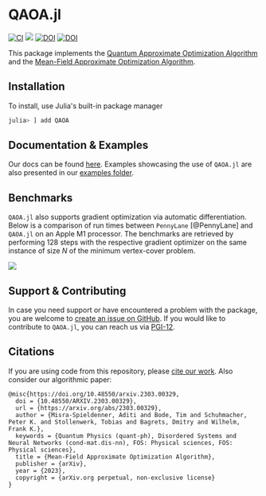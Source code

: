 # QAOA.jl

[![CI](https://github.com/FZJ-PGI-12/QAOA.jl/workflows/CI/badge.svg)](https://github.com/FZJ-PGI-12/QAOA.jl/actions?query=workflow%3ACI)
[![](https://img.shields.io/badge/docs-dev-blue.svg)](https://fzj-pgi-12.github.io/QAOA.jl/dev/)
[![DOI](https://joss.theoj.org/papers/10.21105/joss.05364/status.svg)](https://doi.org/10.21105/joss.05364)
[![DOI](https://zenodo.org/badge/DOI/10.5281/zenodo.8086188.svg)](https://doi.org/10.5281/zenodo.8086188)

This package implements the [Quantum Approximate Optimization Algorithm](https://arxiv.org/abs/1411.4028) and the [Mean-Field Approximate Optimization Algorithm](https://arxiv.org/abs/2303.00329).

## Installation

To install, use Julia's built-in package manager

```julia
julia> ] add QAOA
```

## Documentation & Examples

Our docs can be found [here](https://fzj-pgi-12.github.io/QAOA.jl/dev/). Examples showcasing the use of `QAOA.jl` are also presented in our [examples folder](https://github.com/FZJ-PGI-12/QAOA.jl/tree/master/notebooks).

## Benchmarks

`QAOA.jl` also supports gradient optimization via automatic differentiation. Below is a comparison of run times between `PennyLane` [@PennyLane] and `QAOA.jl` on an Apple M1 processor. The benchmarks are retrieved by performing 128 steps with the respective gradient optimizer on the same instance of size $N$ of the minimum vertex-cover problem.

<img src="https://raw.githubusercontent.com/FZJ-PGI-12/QAOA.jl/master/assets/benchmarks.png" align="middle"/>


## Support & Contributing

In case you need support or have encountered a problem with the package, you are welcome to [create an issue on GitHub](https://github.com/FZJ-PGI-12/QAOA.jl/issues). If you would like to contribute to `QAOA.jl`, you can reach us via [PGI-12](https://www.fz-juelich.de/en/pgi/pgi-12).


## Citations

If you are using code from this repository, please [cite our work](https://doi.org/10.21105/joss.05364). Also consider our algorithmic paper:
```
@misc{https://doi.org/10.48550/arxiv.2303.00329,
  doi = {10.48550/ARXIV.2303.00329},
  url = {https://arxiv.org/abs/2303.00329},
  author = {Misra-Spieldenner, Aditi and Bode, Tim and Schuhmacher, Peter K. and Stollenwerk, Tobias and Bagrets, Dmitry and Wilhelm, Frank K.},
  keywords = {Quantum Physics (quant-ph), Disordered Systems and Neural Networks (cond-mat.dis-nn), FOS: Physical sciences, FOS: Physical sciences},
  title = {Mean-Field Approximate Optimization Algorithm},
  publisher = {arXiv},
  year = {2023},
  copyright = {arXiv.org perpetual, non-exclusive license}
}
```
